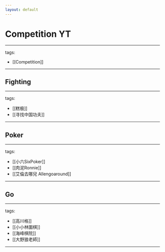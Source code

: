 ```yaml
---
layout: default
---
```


# Competition YT

---
tags:
  - [[Competition]]
  
---

## Fighting
---
tags:
  - [[糕极]]
  - [[寻找中国功夫]]
  
---

## Poker
---
tags:
  - [[小六SixPoker]]
  - [[肉泥Ronnie]]
  - [[艾倫去哪兒 Allengoaround]]
  
---

## Go
---
tags:
  - [[高川格]]
  - [[小小林圍棋]]
  - [[海峰棋院]]
  - [[大野狼老師]]
  
---

